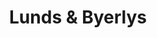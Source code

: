 ---
title: "Lunds & Byerlys"
url: /minnetonka/lunds-und-byerlys-ridgedale-drive/
shop: Supermarkt
---